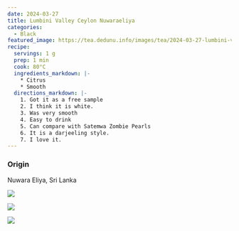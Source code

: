 ```yaml
---
date: 2024-03-27
title: Lumbini Valley Ceylon Nuwaraeliya
categories:
  - Black
featured_image: https://tea.dedunu.info/images/tea/2024-03-27-lumbini-valley-ceylon-nuwaraeliya-1.jpg
recipe:
  servings: 1 g
  prep: 1 min
  cook: 80°C
  ingredients_markdown: |-
    * Citrus
    * Smooth
  directions_markdown: |-
    1. Got it as a free sample
    2. I think it is white.
    3. Was very smooth
    4. Easy to drink
    5. Can compare with Satemwa Zombie Pearls
    6. It is a darjeeling style. 
    7. I love it.
---
```


### Origin 

Nuwara Eliya, Sri Lanka

![](https://tea.dedunu.info/images/tea/2024-03-27-lumbini-valley-ceylon-nuwaraeliya-2.jpg)

![](https://tea.dedunu.info/images/tea/2024-03-27-lumbini-valley-ceylon-nuwaraeliya-3.jpg)

![](https://tea.dedunu.info/images/tea/2024-03-27-lumbini-valley-ceylon-nuwaraeliya-4.jpg)
